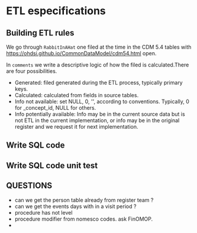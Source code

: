 # ETL especifications 


## Building ETL rules

We go through `RabbitInAHat` one filed at the time in the CDM 5.4 tables with https://ohdsi.github.io/CommonDataModel/cdm54.html open. 

In `comments` we write a descriptive logic of how the filed is calculated.There are four possibilities. 

- Generated: filed generated during the ETL process, typically primary keys.
- Calculated: calculated from fields in source tables.  
- Info not available: set NULL, 0, '', according to conventions.  Typically, 0 for _concept_id, NULL for others. 
- Info potentially available: Info may be in the current source data but is not ETL in the current implementation, or info may be in the original register and we request it for next implementation. 


## Write SQL code


## Write SQL code unit test 

## QUESTIONS

- can we get the person table already from register team ?
- can we get the events days with in a visit period ?
- procedure has not level 
- procedure modifier from nomesco codes. ask FinOMOP. 
- 